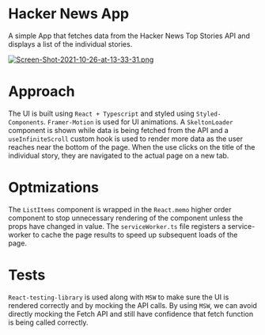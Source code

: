 # Hacker News App

A simple App that fetches data from the Hacker News Top Stories API and displays a list of the individual stories.

[![Screen-Shot-2021-10-26-at-13-33-31.png](https://i.postimg.cc/x8v0YDBN/Screen-Shot-2021-10-26-at-13-33-31.png)](https://postimg.cc/LgsdB79m)

# Approach

The UI is built using `React + Typescript` and styled using `Styled-Components`. `Framer-Motion` is used for UI animations. A `SkeltonLoader` component is shown while data is being fetched from the API and a `useInfiniteScroll` custom hook is used to render more data as the user reaches near the bottom of the page. When the use clicks on the title of the individual story, they are navigated to the actual page on a new tab.

# Optmizations

The `ListItems` component is wrapped in the `React.memo` higher order component to stop unnecessary rendering of the component unless the props have changed in value. The `serviceWorker.ts` file registers a service-worker to cache the page results to speed up subsequent loads of the page.

# Tests

`React-testing-library` is used along with `MSW` to make sure the UI is rendered correctly and by mocking the API calls. By using `MSW`, we can avoid directly mocking the Fetch API and still have confidence that fetch function is being called correctly.

